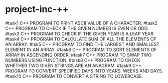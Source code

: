 # project-inc-++
#task1 C++ PROGRAM TO PRINT ASCII VALUE OF A CHARACTER.
#task2  C++ PROGRAM TO CHECK IF THE GIVEN NUMBER IS EVEN OR ODD.
#task3 C++ PROGRAM TO CHECK IF THE GIVEN YEAR IS A LEAP YEAR.
#task4  C++ PROGRAM TO CALCULATE SUM OF ALL THE ELEMENTS OF AN ARRAY.
#tsk5  C++ PROGRAM TO FIND THE LARGEST AND SMALLEST ELEMENT IN AN ARRAY.
#task6 C++ PROGRAM TO SORT ELEMENTS OF ARRAY IN ASCENDING ORDER.
#task7  C++ PROGRAM TO SWAP TWO NUMBERS USING FUNCTION.
#task8  C++ PROGRAM TO CHECK WHETHER TWO GIVEN STRINGS ARE AN ANAGRAM.
#task9 C++ PROGRAM TO CONVERT SPECIFIED DAYS INTO YEARS, WEEKS AND DAYS.
#task10 C++ PROGRAM TO CONVERT A STRING TO LOWERCASE.
